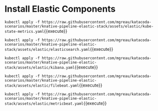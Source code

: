 # Install Elastic Components #

`kubectl apply -f https://raw.githubusercontent.com/mgreau/katacoda-scenarios/master/knative-pipeline-elastic-stack/assets/elastic/kube-state-metrics.yaml`{{execute}}

`kubectl apply -f https://raw.githubusercontent.com/mgreau/katacoda-scenarios/master/knative-pipeline-elastic-stack/assets/elastic/elasticsearch.yaml`{{execute}}

`kubectl apply -f https://raw.githubusercontent.com/mgreau/katacoda-scenarios/master/knative-pipeline-elastic-stack/assets/elastic/kibana.yaml`{{execute}}

`kubectl apply -f https://raw.githubusercontent.com/mgreau/katacoda-scenarios/master/knative-pipeline-elastic-stack/assets/elastic/filebeat.yaml`{{execute}}

`kubectl apply -f https://raw.githubusercontent.com/mgreau/katacoda-scenarios/master/knative-pipeline-elastic-stack/assets/elastic/metricbeat.yaml`{{execute}}